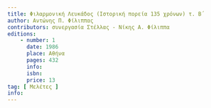 ```yaml
---
title: Φιλαρμονική Λευκάδος (Ιστορική πορεία 135 χρόνων) τ. Β΄
author: Αντώνης Π. Φίλιππας
contributors: συνεργασία Στέλλας - Νίκης Α. Φίλιππα
editions: 
    - number: 1
      date: 1986
      place: Αθήνα
      pages: 432
      info: 
      isbn: 
      price: 13
tag: [ Μελέτες ]
info: 
---
```

